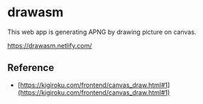 # drawasm

This web app is generating APNG by drawing picture on canvas.

https://drawasm.netlify.com/

## Reference
- [https://kigiroku.com/frontend/canvas_draw.html#1](https://kigiroku.com/frontend/canvas_draw.html#1)
